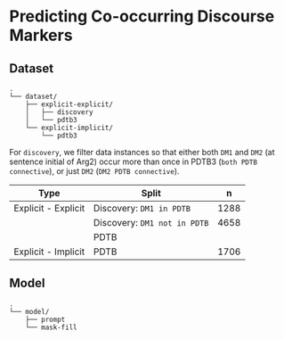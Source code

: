 # Predicting Co-occurring Discourse Markers

## Dataset
```
.
└── dataset/
    ├── explicit-explicit/
    │   ├── discovery
    │   └── pdtb3
    └── explicit-implicit/
        └── pdtb3
```
For `discovery`, we filter data instances so that either both `DM1` and `DM2` (at sentence initial of Arg2) occur more than once in PDTB3 (`both PDTB connective`), or just `DM2` (`DM2 PDTB connective`). 

| Type  | Split | n   |
| ---   | ---   | --- |
| Explicit - Explicit | Discovery: `DM1 in PDTB` | 1288 |
|  | Discovery: `DM1 not in PDTB` | 4658 |
|  | PDTB |  |
| Explicit - Implicit | PDTB | 1706 |


## Model

```
.
└── model/
    ├── prompt
    └── mask-fill
```
